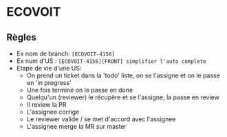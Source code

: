 # ECOVOIT

## Règles

- Ex nom de branch: `[ECOVOIT-4156]`
- Ex num d'US :
  `[ECOVOIT-4156][FRONT] simplifier l'auto complete`
- Etape de vie d'une US:
  - On prend un ticket dans la 'todo' liste, on se l'assigne et on le passe en 'in progress'
  - Une fois terminé on le passe en done
  - Quelqu'un (reviewer) le récupère et se l'assigne, la passe en review
  - Il review la PR
  - L'assignee corrige
  - Le reviewer valide / se met d'accord avec l'assignee
  - L'assignee merge la MR sur master
